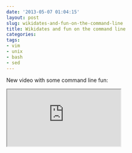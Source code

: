 ```yaml
---
date: '2013-05-07 01:04:15'
layout: post
slug: wikidates-and-fun-on-the-command-line
title: Wikidates and fun on the command line
categories:
tags:
- vim
- unix
- bash
- sed
---
```


New video with some command line fun:

<iframe class="youtube" src="http://www.youtube.com/embed/NYGI5xh4Llc"></iframe>
